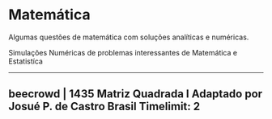 # Matemática
Algumas questões de matemática com soluções analíticas e numéricas.

Simulações Numéricas de problemas interessantes de Matemática e Estatistíca

----
beecrowd | 1435
Matriz Quadrada I
Adaptado por Josué P. de Castro  Brasil
Timelimit: 2
---
